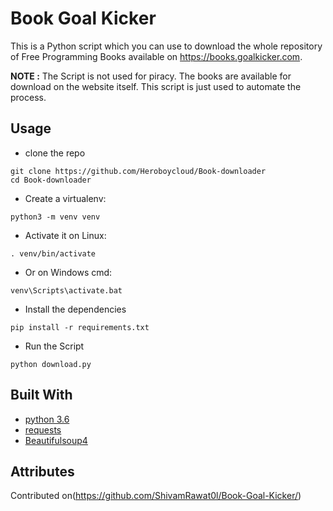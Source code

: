 # Book Goal Kicker

This is a Python script which you can use to download the whole repository of Free Programming Books available on https://books.goalkicker.com.

**NOTE :** The Script is not used for piracy. The books are available for download on the website itself. This script is just used to automate the process.

## Usage

-   clone the repo

```
git clone https://github.com/Heroboycloud/Book-downloader
cd Book-downloader
```

-   Create a virtualenv:

```
python3 -m venv venv
```

-   Activate it on Linux:

```
. venv/bin/activate
```

-   Or on Windows cmd:

```
venv\Scripts\activate.bat
```

-   Install the dependencies

```
pip install -r requirements.txt
```

-   Run the Script

```
python download.py
```

## Built With

-   [python 3.6](https://www.python.org)
-   [requests](http://docs.python-requests.org/en/master/#)
-   [Beautifulsoup4](https://www.crummy.com/software/BeautifulSoup/bs4/doc/)

## Attributes 

Contributed on(https://github.com/ShivamRawat0l/Book-Goal-Kicker/)
